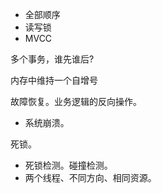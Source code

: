 * 全部顺序
* 读写锁
* MVCC

多个事务，谁先谁后?

内存中维持一个自增号

故障恢复。业务逻辑的反向操作。

* 系统崩溃。

死锁。

* 死锁检测。碰撞检测。
* 两个线程、不同方向、相同资源。



